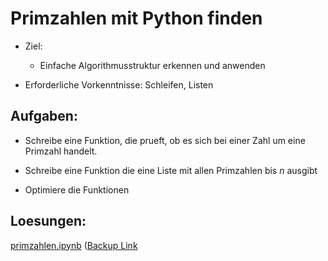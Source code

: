 # Primzahlen mit Python finden

- Ziel:
    - Einfache Algorithmusstruktur erkennen und anwenden

- Erforderliche Vorkenntnisse: Schleifen, Listen

## Aufgaben:

* Schreibe eine Funktion, die prueft, ob es sich bei einer Zahl um eine Primzahl handelt.

* Schreibe eine Funktion die eine Liste mit allen Primzahlen bis _n_ ausgibt

* Optimiere die Funktionen

## Loesungen:

[primzahlen.ipynb](primzahlen.ipynb) ([Backup Link](https://nbviewer.jupyter.org/github/fangohr/jrg/blob/master/F01-Primzahlen/primzahlen.ipynb)

